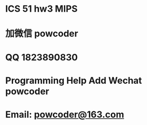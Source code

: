 # ICS 51 hw3 MIPS
# 加微信 powcoder

# QQ 1823890830

# Programming Help Add Wechat powcoder

# Email: powcoder@163.com


